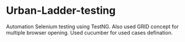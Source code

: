 # Urban-Ladder-testing
Automation Selenium testing using TestNG.
Also used GRID concept for multiple browser opening.
Used cucumber for used cases defination.
